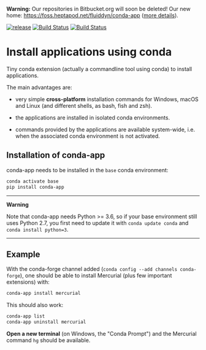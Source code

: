 **Warning:** Our repositories in Bitbucket.org will soon be deleted! Our new
home: https://foss.heptapod.net/fluiddyn/conda-app ([more
details](https://fluiddyn.readthedocs.io/en/latest/advice_developers.html)).

[![release](https://img.shields.io/pypi/v/conda-app.svg)](https://pypi.python.org/pypi/conda-app/)
[![Build Status](https://travis-ci.org/paugier/conda-app.svg?branch=master)](https://travis-ci.org/paugier/conda-app)
[![Build Status](https://ci.appveyor.com/api/projects/status/github/paugier/conda-app?branch=master&svg=true)](https://ci.appveyor.com/project/paugier/conda-app/branch/master)

# Install applications using conda

Tiny conda extension (actually a commandline tool using conda) to install
applications.

The main advantages are:

- very simple **cross-platform** installation commands for Windows, macOS and
  Linux (and different shells, as bash, fish and zsh).

- the applications are installed in isolated conda environments.

- commands provided by the applications are available system-wide, i.e. when
  the associated conda environment is not activated.

## Installation of conda-app

conda-app needs to be installed in the `base` conda environment:

```bash
conda activate base
pip install conda-app
```

-----------
**Warning**

Note that conda-app needs Python >= 3.6, so if your base environment still uses
Python 2.7, you first need to update it with `conda update conda` and `conda
install python=3`.

-----------

## Example

With the conda-forge channel added (`conda config --add channels conda-forge`),
one should be able to install Mercurial (plus few important extensions) with:

```bash
conda-app install mercurial
```

This should also work:

```bash
conda-app list
conda-app uninstall mercurial
```

**Open a new terminal** (on Windows, the "Conda Prompt") and the Mercurial
command `hg` should be available.